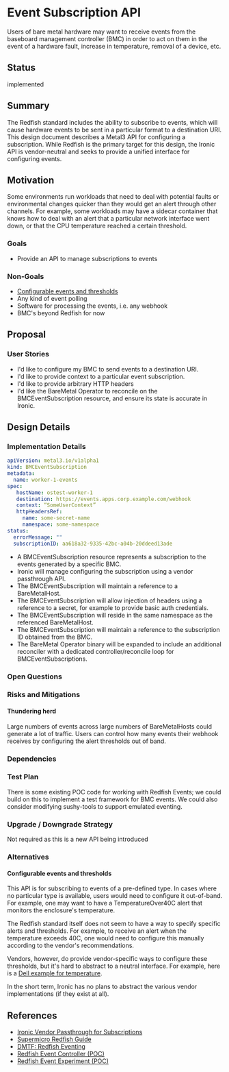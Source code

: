 <!--
 This work is licensed under a Creative Commons Attribution 3.0
 Unported License.

 http://creativecommons.org/licenses/by/3.0/legalcode
-->

# Event Subscription API

Users of bare metal hardware may want to receive events from the
baseboard management controller (BMC) in order to act on them in the
event of a hardware fault, increase in temperature, removal of a
device, etc.

## Status

implemented

## Summary

The Redfish standard includes the ability to subscribe to events, which
will cause hardware events to be sent in a particular format to a destination
URI. This design document describes a Metal3 API for configuring a
subscription. While Redfish is the primary target for this design, the
Ironic API is vendor-neutral and seeks to provide a unified interface
for configuring events.

## Motivation

Some environments run workloads that need to deal with potential
faults or environmental changes quicker than they would get an alert
through other channels. For example, some workloads may have a sidecar
container that knows how to deal with an alert that a particular network
interface went down, or that the CPU temperature reached a certain
threshold.

### Goals

- Provide an API to manage subscriptions to events

### Non-Goals

- [Configurable events and thresholds](#configurable-events-and-thresholds)
- Any kind of event polling
- Software for processing the events, i.e. any webhook
- BMC's beyond Redfish for now

## Proposal

### User Stories

- I'd like to configure my BMC to send events to a destination URI.
- I'd like to provide context to a particular event subscription.
- I'd like to provide arbitrary HTTP headers
- I'd like the BareMetal Operator to reconcile on the
  BMCEventSubscription resource, and ensure its state is accurate in
  Ironic.

## Design Details

### Implementation Details

<!-- cSpell:ignore ostest -->

```yaml
apiVersion: metal3.io/v1alpha1
kind: BMCEventSubscription
metadata:
  name: worker-1-events
spec:
   hostName: ostest-worker-1
   destination: https://events.apps.corp.example.com/webhook
   context: “SomeUserContext”
   httpHeadersRef:
     name: some-secret-name
     namespace: some-namespace
status:
  errorMessage: ""
  subscriptionID: aa618a32-9335-42bc-a04b-20ddeed13ade
```

- A BMCEventSubscription resource represents a subscription to the events generated
  by a specific BMC.
- Ironic will manage configuring the subscription using a vendor passthrough API.
- The BMCEventSubscription will maintain a reference to a BareMetalHost.
- The BMCEventSubscription will allow injection of headers using a
  reference to a secret, for example to provide basic auth credentials.
- The BMCEventSubscription will reside in the same namespace as the referenced
  BareMetalHost.
- The BMCEventSubscription will maintain a reference to the subscription ID
  obtained from the BMC.
- The BareMetal Operator binary will be expanded to include an additional
  reconciler with a dedicated controller/reconcile loop for
  BMCEventSubscriptions.

### Open Questions

### Risks and Mitigations

#### Thundering herd

Large numbers of events across large numbers of BareMetalHosts could generate a
lot of traffic. Users can control how many events their webhook receives by
configuring the alert thresholds out of band.

### Dependencies

### Test Plan

There is some existing POC code for working with Redfish Events; we
could build on this to implement a test framework for BMC events. We could
also consider modifying sushy-tools to support emulated eventing.

### Upgrade / Downgrade Strategy

Not required as this is a new API being introduced

### Alternatives

#### Configurable events and thresholds

This API is for subscribing to events of a pre-defined type. In cases
where no particular type is available, users would need to configure it
out-of-band. For example, one may want to have a TemperatureOver40C
alert that monitors the enclosure's temperature.

The Redfish standard itself does not seem to have a way to specify
specific alerts and thresholds. For example, to receive an alert when
the temperature exceeds 40C, one would need to configure this manually
according to the vendor's recommendations.

Vendors, however, do provide vendor-specific ways to configure these
thresholds, but it's hard to abstract to a neutral interface. For
example, here is a [Dell example for temperature](https://www.dell.com/support/manuals/en-jm/idrac9-lifecycle-controller-v4.x-series/idrac9_4.00.00.00_redfishapiguide_pub/temperature?guid=guid-5a798111-407b-485d-b6fb-7d6e367d4ad4&lang=en-us).

In the short term, Ironic has no plans to abstract the various vendor
implementations (if they exist at all).

## References

<!-- cSpell:ignore Supermicro,DMTF -->

- [Ironic Vendor Passthrough for Subscriptions](https://storyboard.openstack.org/#!/story/2009061)
- [Supermicro Redfish Guide](https://www.supermicro.com/manuals/other/RedfishRefGuide.pdf)
- [DMTF: Redfish Eventing](https://www.dmtf.org/sites/default/files/Redfish%20School%20-%20Events.pdf)
- [Redfish Event Controller (POC)](https://github.com/dhellmann/redfish-event-controller)
- [Redfish Event Experiment (POC)](https://github.com/dhellmann/redfish-event-experiment)
